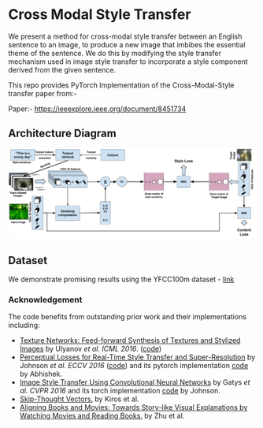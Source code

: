 # Cross Modal Style Transfer

We present a method for cross-modal style transfer between an English sentence to an image, to produce a new image that imbibes the essential theme of the sentence. We do this by modifying the style transfer mechanism used in image style transfer to incorporate a style component derived from the given sentence. 

This repo provides PyTorch Implementation of the Cross-Modal-Style transfer paper from:- 

Paper:- https://ieeexplore.ieee.org/document/8451734

## Architecture Diagram
<img src='images/cross_modal_style_vec.png' />

## Dataset

We demonstrate promising results using the YFCC100m dataset - <a href='https://webscope.sandbox.yahoo.com/catalog.php?datatype=i&did=67&guccounter=1&guce_referrer=aHR0cDovL3Byb2plY3RzLmRma2kudW5pLWtsLmRlL3lmY2MxMDBtLz8&guce_referrer_sig=AQAAALot-eUWdiMmyIN9Q0I0llblfIFKY6ts0Vfjwxylf6nI7m6nlsmiHMo7NZn1qQNpvKUAQioJMyZBnqeXeeIz9Ydi2XF3hxAV2uZCKY7avGZREtLFtLsq4oqLzhENYe-ryaCQrM9cWPKO7Kphvpxz2FIEGGjI35wkKZQdVaRuGosR'> link </a>



### Acknowledgement
The code benefits from outstanding prior work and their implementations including:
- [Texture Networks: Feed-forward Synthesis of Textures and Stylized Images](https://arxiv.org/pdf/1603.03417.pdf) by Ulyanov *et al. ICML 2016*. ([code](https://github.com/DmitryUlyanov/texture_nets))
- [Perceptual Losses for Real-Time Style Transfer and Super-Resolution](https://arxiv.org/pdf/1603.08155.pdf) by Johnson *et al. ECCV 2016* ([code](https://github.com/jcjohnson/fast-neural-style)) and its pytorch implementation [code](https://github.com/darkstar112358/fast-neural-style) by Abhishek.
- [Image Style Transfer Using Convolutional Neural Networks](http://www.cv-foundation.org/openaccess/content_cvpr_2016/papers/Gatys_Image_Style_Transfer_CVPR_2016_paper.pdf) by Gatys *et al. CVPR 2016* and its torch implementation [code](https://github.com/jcjohnson/neural-style) by Johnson.
- [Skip-Thought Vectors.](https://arxiv.org/pdf/1506.06726.pdf) by Kiros et al. 
- [Aligning Books and Movies: Towards Story-like Visual Explanations by Watching Movies and Reading Books.](https://arxiv.org/pdf/1506.06724.pdf) by Zhu et al. 
